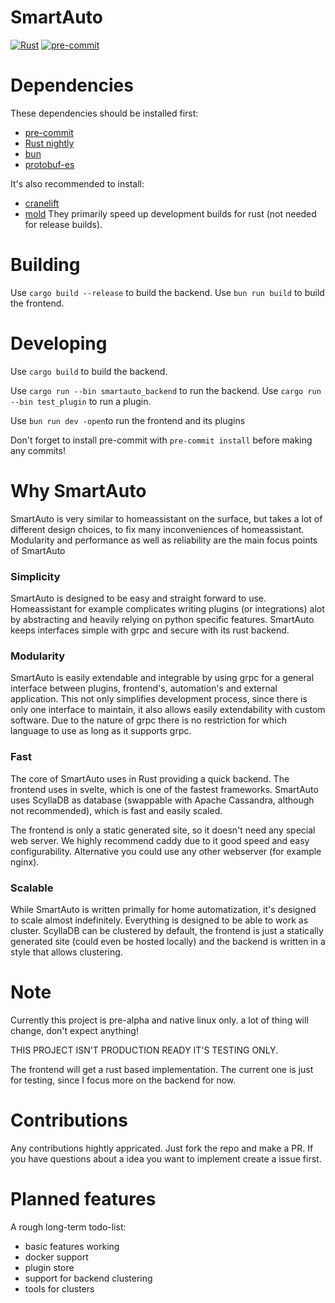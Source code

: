# SmartAuto

[![Rust](https://github.com/LDprg/smartauto/actions/workflows/rust.yml/badge.svg)](https://github.com/LDprg/smartauto/actions/workflows/rust.yml)
[![pre-commit](https://github.com/LDprg/smartauto/actions/workflows/pre-commit.yml/badge.svg)](https://github.com/LDprg/smartauto/actions/workflows/pre-commit.yml)

# Dependencies

These dependencies should be installed first:

- [pre-commit](https://pre-commit.com/#install)
- [Rust nightly](https://www.rust-lang.org/tools/install)
- [bun](https://bun.sh)
- [protobuf-es](https://github.com/bufbuild/protobuf-es)

It's also recommended to install:

- [cranelift](https://github.com/rust-lang/rustc_codegen_cranelift)
- [mold](https://github.com/rui314/mold)
  They primarily speed up development builds for rust (not needed for release builds).

# Building

Use `cargo build --release` to build the backend.
Use `bun run build` to build the frontend.

# Developing

Use `cargo build` to build the backend.

Use `cargo run --bin smartauto_backend` to run the backend.
Use `cargo run --bin test_plugin` to run a plugin.

Use `bun run dev -open`to run the frontend and its plugins

Don't forget to install pre-commit with `pre-commit install` before making any commits!

# Why SmartAuto

SmartAuto is very similar to homeassistant on the surface, but takes a lot of different design choices, to fix many inconveniences of homeassistant.
Modularity and performance as well as reliability are the main focus points of SmartAuto

### Simplicity

SmartAuto is designed to be easy and straight forward to use. Homeassistant for example complicates writing plugins (or integrations) alot by abstracting and heavily relying on python specific features. SmartAuto keeps interfaces simple with grpc and secure with its rust backend.

### Modularity

SmartAuto is easily extendable and integrable by using grpc for a general interface between plugins, frontend's, automation's and external application.
This not only simplifies development process, since there is only one interface to maintain, it also allows easily extendability with custom software.
Due to the nature of grpc there is no restriction for which language to use as long as it supports grpc.

### Fast

The core of SmartAuto uses in Rust providing a quick backend. The frontend uses in svelte, which is one of the fastest frameworks.
SmartAuto uses ScyllaDB as database (swappable with Apache Cassandra, although not recommended), which is fast and easily scaled.

The frontend is only a static generated site, so it doesn't need any special web server. We highly recommend caddy due to it good speed and easy configurability. Alternative you could use any other webserver (for example nginx).

### Scalable

While SmartAuto is written primally for home automatization, it's designed to scale almost indefinitely. Everything is designed to be able to work as cluster. ScyllaDB can be clustered by default, the frontend is just a statically generated site (could even be hosted locally) and the backend is written in a style that allows clustering.

# Note

Currently this project is pre-alpha and native linux only.
a lot of thing will change, don't expect anything!

THIS PROJECT ISN'T PRODUCTION READY IT'S TESTING ONLY.

The frontend will get a rust based implementation. The current one is just for testing, since I focus more on the backend for now.

# Contributions

Any contributions hightly appricated. Just fork the repo and make a PR. If you have questions about a idea you want to implement create a issue first.

# Planned features

A rough long-term todo-list:

- basic features working
- docker support
- plugin store
- support for backend clustering
- tools for clusters
